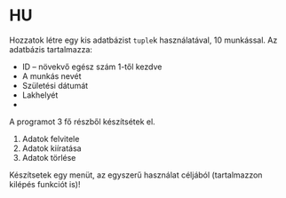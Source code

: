 # HU
Hozzatok létre egy kis adatbázist `tuple`k használatával, 10 munkással. Az adatbázis tartalmazza:
- ID – növekvő egész szám 1-től kezdve
- A munkás nevét
- Születési dátumát
- Lakhelyét
- 
A programot 3 fő részből készítsétek el.
1. Adatok felvitele
2. Adatok kiíratása
3. Adatok törlése

Készítsetek egy menüt, az egyszerű használat céljából (tartalmazzon kilépés funkciót is)!
